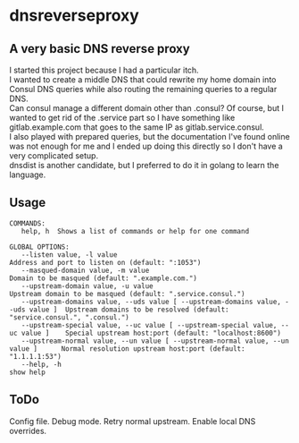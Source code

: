 # dnsreverseproxy
## A very basic DNS reverse proxy 

I started this project because I had a particular itch.<br/> 
I wanted to create a middle DNS that could rewrite my home domain into Consul DNS queries while also routing the 
remaining queries to a regular DNS. <br/>
Can consul manage a different domain other than .consul? Of course, but I wanted to get rid of the .service part so
I have something like gitlab.example.com that goes to the same IP as gitlab.service.consul. <br/>
I also played with prepared queries, but the documentation I've found online was not enough for me and I ended up
doing this directly so I don't have a very complicated setup.<br/>
dnsdist is another candidate, but I preferred to do it in golang to learn the language.<br/>

## Usage
```
COMMANDS:
   help, h  Shows a list of commands or help for one command

GLOBAL OPTIONS:
   --listen value, -l value                                                         Address and port to listen on (default: ":1053")
   --masqued-domain value, -m value                                                 Domain to be masqued (default: ".example.com.")
   --upstream-domain value, -u value                                                Upstream domain to be masqued (default: ".service.consul.")
   --upstream-domains value, --uds value [ --upstream-domains value, --uds value ]  Upstream domains to be resolved (default: "service.consul.", ".consul.")
   --upstream-special value, --uc value [ --upstream-special value, --uc value ]    Special upstream host:port (default: "localhost:8600")
   --upstream-normal value, --un value [ --upstream-normal value, --un value ]      Normal resolution upstream host:port (default: "1.1.1.1:53")
   --help, -h                                                                       show help

```

## ToDo

Config file.
Debug mode.
Retry normal upstream.
Enable local DNS overrides.
